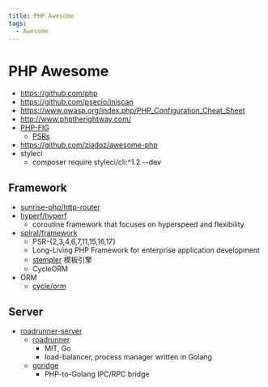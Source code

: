 ```yaml
---
title: PHP Awesome
tags:
  - Awesome
---
```


# PHP Awesome

- https://github.com/php
- https://github.com/psecio/iniscan
- https://www.owasp.org/index.php/PHP_Configuration_Cheat_Sheet
- http://www.phptherightway.com/
- [PHP-FIG](http://www.php-fig.org/)
  - [PSRs](http://www.php-fig.org/psr/)
- https://github.com/ziadoz/awesome-php
- styleci
  - composer require styleci/cli:^1.2 --dev

## Framework

- [sunrise-php/http-router](https://github.com/sunrise-php/http-router)
- [hyperf/hyperf](https://github.com/hyperf/hyperf)
  - coroutine framework that focuses on hyperspeed and flexibility
- [spiral/framework](https://github.com/spiral/framework)
  - PSR-{2,3,4,6,7,11,15,16,17}
  - Long-Living PHP Framework for enterprise application development
  - [stempler](https://spiral.dev/docs/stempler-basics/2.8/en)
    模板引擎
  - CycleORM
- ORM
  - [cycle/orm](https://github.com/cycle/orm)

## Server

- [roadrunner-server](https://github.com/roadrunner-server)
  - [roadrunner](https://github.com/roadrunner-server/roadrunner)
    - MIT, Go
    - load-balancer, process manager written in Golang
  - [goridge](https://github.com/roadrunner-server/goridge)
    - PHP-to-Golang IPC/RPC bridge
